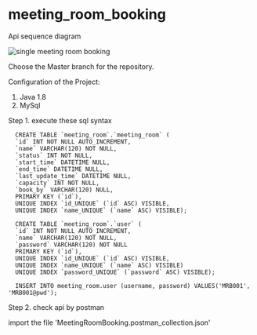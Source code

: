 # meeting_room_booking

Api sequence diagram

![single meeting room booking](https://user-images.githubusercontent.com/48642782/228935705-72e3a3ca-dfca-41d9-95b3-df2bef80d482.png)

Choose the Master branch for the repository.

Configuration of the Project:
1. Java 1.8
2. MySql

Step 1. execute these sql syntax
```
  CREATE TABLE `meeting_room`.`meeting_room` (
  `id` INT NOT NULL AUTO_INCREMENT,
  `name` VARCHAR(120) NOT NULL,
  `status` INT NOT NULL,
  `start_time` DATETIME NULL,
  `end_time` DATETIME NULL,
  `last_update_time` DATETIME NULL,
  `capacity` INT NOT NULL,
  `book_by` VARCHAR(120) NULL,
  PRIMARY KEY (`id`),
  UNIQUE INDEX `id_UNIQUE` (`id` ASC) VISIBLE,
  UNIQUE INDEX `name_UNIQUE` (`name` ASC) VISIBLE);
  
  CREATE TABLE `meeting_room`.`user` (
  `id` INT NOT NULL AUTO_INCREMENT,
  `name` VARCHAR(120) NOT NULL,
  `password` VARCHAR(120) NOT NULL
  PRIMARY KEY (`id`),
  UNIQUE INDEX `id_UNIQUE` (`id` ASC) VISIBLE,
  UNIQUE INDEX `name_UNIQUE` (`name` ASC) VISIBLE)
  UNIQUE INDEX `password_UNIQUE` (`password` ASC) VISIBLE);
  
  INSERT INTO meeting_room.user (username, password) VALUES('MRB001', 'MRB001@pwd');
```  
 Step 2. check api by postman
 
 import the file 'MeetingRoomBooking.postman_collection.json'
  
  
  
  
  
